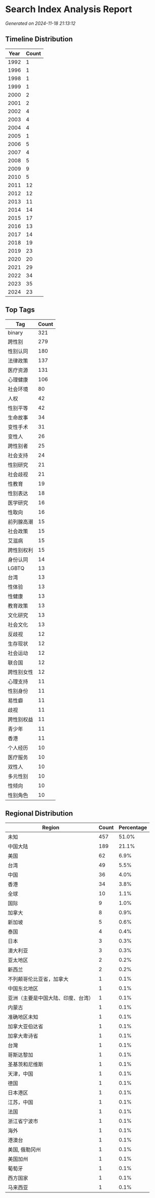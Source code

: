 # Search Index Analysis Report
*Generated on 2024-11-18 21:13:12*

## Timeline Distribution

| Year | Count |
|------|-------|
| 1992 | 1 |
| 1996 | 1 |
| 1998 | 1 |
| 1999 | 1 |
| 2000 | 2 |
| 2001 | 2 |
| 2002 | 4 |
| 2003 | 4 |
| 2004 | 4 |
| 2005 | 1 |
| 2006 | 5 |
| 2007 | 4 |
| 2008 | 5 |
| 2009 | 9 |
| 2010 | 5 |
| 2011 | 12 |
| 2012 | 12 |
| 2013 | 11 |
| 2014 | 14 |
| 2015 | 17 |
| 2016 | 13 |
| 2017 | 14 |
| 2018 | 19 |
| 2019 | 23 |
| 2020 | 20 |
| 2021 | 29 |
| 2022 | 34 |
| 2023 | 35 |
| 2024 | 23 |

## Top Tags

| Tag | Count |
|-----|-------|
| binary | 321 |
| 跨性别 | 279 |
| 性别认同 | 180 |
| 法律政策 | 137 |
| 医疗资源 | 131 |
| 心理健康 | 106 |
| 社会环境 | 80 |
| 人权 | 42 |
| 性别平等 | 42 |
| 生命故事 | 34 |
| 变性手术 | 31 |
| 变性人 | 26 |
| 跨性别者 | 25 |
| 社会支持 | 24 |
| 性别研究 | 21 |
| 社会歧视 | 21 |
| 性教育 | 19 |
| 性别表达 | 18 |
| 医学研究 | 16 |
| 性取向 | 16 |
| 前列腺高潮 | 15 |
| 社会政策 | 15 |
| 艾滋病 | 15 |
| 跨性别权利 | 15 |
| 身份认同 | 14 |
| LGBTQ | 13 |
| 台湾 | 13 |
| 性体验 | 13 |
| 性健康 | 13 |
| 教育政策 | 13 |
| 文化研究 | 13 |
| 社会文化 | 13 |
| 反歧视 | 12 |
| 生存现状 | 12 |
| 社会运动 | 12 |
| 联合国 | 12 |
| 跨性别女性 | 12 |
| 心理支持 | 11 |
| 性别身份 | 11 |
| 易性癖 | 11 |
| 歧视 | 11 |
| 跨性别权益 | 11 |
| 青少年 | 11 |
| 香港 | 11 |
| 个人经历 | 10 |
| 医疗服务 | 10 |
| 双性人 | 10 |
| 多元性别 | 10 |
| 性倾向 | 10 |
| 性别角色 | 10 |

## Regional Distribution

| Region | Count | Percentage |
|--------|-------|------------|
| 未知 | 457 | 51.0% |
| 中国大陆 | 189 | 21.1% |
| 美国 | 62 | 6.9% |
| 台湾 | 49 | 5.5% |
| 中国 | 36 | 4.0% |
| 香港 | 34 | 3.8% |
| 全球 | 10 | 1.1% |
| 国际 | 9 | 1.0% |
| 加拿大 | 8 | 0.9% |
| 新加坡 | 5 | 0.6% |
| 泰国 | 4 | 0.4% |
| 日本 | 3 | 0.3% |
| 澳大利亚 | 3 | 0.3% |
| 亚太地区 | 2 | 0.2% |
| 新西兰 | 2 | 0.2% |
| 不列颠哥伦比亚省，加拿大 | 1 | 0.1% |
| 中国东北地区 | 1 | 0.1% |
| 亚洲（主要是中国大陆、印度、台湾） | 1 | 0.1% |
| 内蒙古 | 1 | 0.1% |
| 准确地区未知 | 1 | 0.1% |
| 加拿大亚伯达省 | 1 | 0.1% |
| 加拿大卑诗省 | 1 | 0.1% |
| 台灣 | 1 | 0.1% |
| 哥斯达黎加 | 1 | 0.1% |
| 圣基茨和尼维斯 | 1 | 0.1% |
| 天津，中国 | 1 | 0.1% |
| 德国 | 1 | 0.1% |
| 日本港区 | 1 | 0.1% |
| 江苏，中国 | 1 | 0.1% |
| 法国 | 1 | 0.1% |
| 浙江省宁波市 | 1 | 0.1% |
| 海外 | 1 | 0.1% |
| 港澳台 | 1 | 0.1% |
| 美国, 俄勒冈州 | 1 | 0.1% |
| 美国加州 | 1 | 0.1% |
| 葡萄牙 | 1 | 0.1% |
| 西方国家 | 1 | 0.1% |
| 马来西亚 | 1 | 0.1% |
